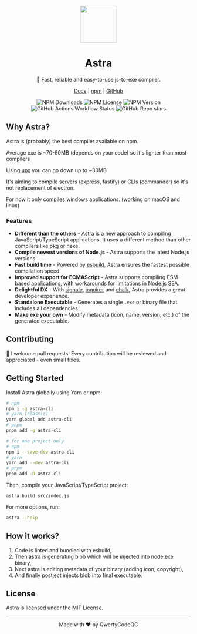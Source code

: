 <p align=center><img src="https://raw.githubusercontent.com/astracompiler/cli/main/astra.png" width="100"/></p>
<h1 align=center>Astra</h1>
<p align=center>🚀 Fast, reliable and easy-to-use js-to-exe compiler.</p>
<p align=center><a href="https://astra-js.netlify.app">Docs</a> | <a href="https://npmjs.com/package/astra-cli">npm</a> | <a href="https://github.com/astracompiler/cli">GitHub</a></p>
<p align=center>
    <img alt="NPM Downloads" src="https://img.shields.io/npm/dm/astra-cli">
    <img alt="NPM License" src="https://img.shields.io/npm/l/astra-cli">
    <img alt="NPM Version" src="https://img.shields.io/npm/v/astra-cli">
    <img alt="GitHub Actions Workflow Status" src="https://img.shields.io/github/actions/workflow/status/astracompiler/cli/main.yml">
    <img alt="GitHub Repo stars" src="https://img.shields.io/github/stars/astracompiler/cli">
</p>

## Why Astra?
Astra is (probably) the best compiler available on npm.

Average exe is ~70-80MB (depends on your code) so it's lighter than most compilers

Using [upx](https://github.com/upx/upx) you can go down up to ~30MB

It's aiming to compile servers (express, fastify) or CLIs (commander) so it's not replacement of electron. 

For now it only compiles windows applications. (working on macOS and linux)
### Features
- **Different than the others** - Astra is a new approach to compiling JavaScript/TypeScript applications. It uses a different method than other compilers like pkg or nexe. 
- **Compile newest versions of Node.js** - Astra supports the latest Node.js versions.
- **Fast build time** - Powered by [esbuild](https://npmjs.com/package/esbuild), Astra ensures the fastest possible compilation speed.
- **Improved support for ECMAScript** - Astra supports compiling ESM-based applications, with workarounds for limitations in Node.js SEA.
- **Delightful DX** - With [signale](https://npmjs.com/package/signale), [inquirer](https://www.npmjs.com/package/@inquirer/prompts) and [chalk](https://npmjs.com/package/chalk), Astra provides a great developer experience.
- **Standalone Executable** - Generates a single `.exe` or binary file that includes all dependencies.
- **Make exe your own** - Modify metadata (icon, name, version, etc.) of the generated executable.

## Contributing
🤝 I welcome pull requests! Every contribution will be reviewed and appreciated - even small fixes.

## Getting Started
Install Astra globally using Yarn or npm:

```sh
# npm 
npm i -g astra-cli
# yarn (classic)
yarn global add astra-cli
# pnpm
pnpm add -g astra-cli

# for one project only
# npm
npm i --save-dev astra-cli
# yarn
yarn add --dev astra-cli
# pnpm
pnpm add -D astra-cli
```

Then, compile your JavaScript/TypeScript project:

```sh
astra build src/index.js
```

For more options, run:
```sh
astra --help
```

## How it works?
1. Code is linted and bundled with esbuild,
2. Then astra is generating blob which will be injected into node.exe binary,
3. Next astra is editing metadata of your binary (adding icon, copyright),
4. And finally postject injects blob into final executable.

## License
Astra is licensed under the MIT License.

---
<p align=center>Made with ❤️ by QwertyCodeQC</p>

